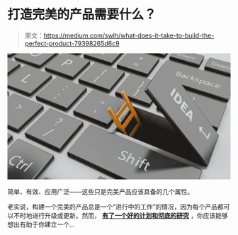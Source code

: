 # 打造完美的产品需要什么？

> 原文：<https://medium.com/swlh/what-does-it-take-to-build-the-perfect-product-79398265d6c9>

![](img/e01b6c914bde2ab1f4b047ede74b6e0c.png)

简单、有效、应用广泛——这些只是完美产品应该具备的几个属性。

老实说，构建一个完美的产品总是一个“进行中的工作”的情况，因为每个产品都可以不时地进行升级或更新。然而， [**有了一个好的计划和彻底的研究**](https://www.solveo.co/how-can-product-testing-reduce-risk-of-failure/) ，你应该能够想出有助于你建立一个…
